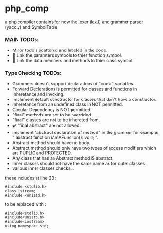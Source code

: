 # php_comp
a php compiler contains for now the lexer (lex.l) and grammer parser (yacc.y) and SymbolTable


### MAIN TODOs: 
  * Minor todo's scattered and labeled in the code.
  * :red_circle: Link the paramters symbols to thier function symbol.
  * :red_circle: Link the data members and methods to thier class symbol.
  
### Type Checking TODOs:
  * Grammers doesn't support declarations of "const" variables. 
  * Forward Declerations is permitted for classes and functions in Inheretance and Invoking.
  * Implement default constructor for classes that don't have a constructor.
  * Inheretance from an undefined class in NOT permitted.
  * Circular Dependency is NOT permitted.
  * "final" methods are not to be overrided.
  * "final" classes are not to be inhereted from.
  * :heavy_check_mark: "final abstract" are not allowed. 
  * implement "abstract declaration of method" in the grammer for example: " abstract function iAmAFunction(): void; ".
  * Abstract method should have no body.
  * Abstract method should only have two types of access modifiers which are PUPLIC and PROTECTED.
  * Any class that has an Abstract method IS abstract.
  * Inner classes should not have the same name as for outer classes.
  * various inner classes checks...



these includes at line 23 :
```
#include <stdlib.h>
class istream;
#include <unistd.h>
```

to be replaced with : 

```
#include<stdlib.h>
#include<unistd.h>
#include<iostream>
using namespace std;
```

